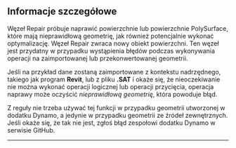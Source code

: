 ## Informacje szczegółowe
Węzeł Repair próbuje naprawić powierzchnie lub powierzchnie PolySurface, które mają nieprawidłową geometrię, jak również potencjalnie wykonać optymalizację. Węzeł Repair zwraca nowy obiekt powierzchni.
Ten węzeł jest przydatny w przypadku wystąpienia błędów podczas wykonywania operacji na zaimportowanej lub przekonwertowanej geometrii.

Jeśli na przykład dane zostaną zaimportowane z kontekstu nadrzędnego, takiego jak program **Revit**, lub z pliku **.SAT** i okaże się, że nieoczekiwanie nie można wykonać operacji logicznej lub operacji przycięcia, operacja naprawy może oczyścić *nieprawidłową geometrię*, która powoduje błąd.

Z reguły nie trzeba używać tej funkcji w przypadku geometrii utworzonej w dodatku Dynamo, a jedynie w przypadku geometrii ze źródeł zewnętrznych. Jeśli okaże się, że tak nie jest, zgłoś błąd zespołowi dodatku Dynamo w serwisie GitHub.
___


